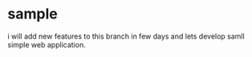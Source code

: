# sample
i will add new features to this branch in few days and lets develop samll simple web application.
